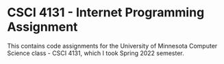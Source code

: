 # CSCI 4131 - Internet Programming Assignment
This contains code assignments for the University of Minnesota Computer Science class - CSCI 4131, which I took Spring 2022 semester.
